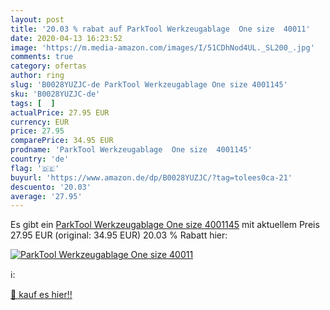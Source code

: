 ```yaml
---
layout: post
title: '20.03 % rabat auf ParkTool Werkzeugablage  One size  40011'
date: 2020-04-13 16:23:52
image: 'https://m.media-amazon.com/images/I/51CDhNod4UL._SL200_.jpg'
comments: true
category: ofertas
author: ring
slug: 'B0028YUZJC-de ParkTool Werkzeugablage One size 4001145'
sku: 'B0028YUZJC-de'
tags: [  ]
actualPrice: 27.95 EUR
currency: EUR
price: 27.95
comparePrice: 34.95 EUR
prodname: 'ParkTool Werkzeugablage  One size  4001145'
country: 'de'
flag: '🇩🇪'
buyurl: 'https://www.amazon.de/dp/B0028YUZJC/?tag=tolees0ca-21'
descuento: '20.03'
average: '27.95'
---
```


Es gibt ein [ParkTool Werkzeugablage  One size  4001145](https://www.amazon.de/dp/B0028YUZJC/?tag=tolees0ca-21) mit aktuellem Preis 27.95 EUR (original: 34.95 EUR) 20.03 % Rabatt hier:

[![ParkTool Werkzeugablage  One size  40011](https://m.media-amazon.com/images/I/51CDhNod4UL._SL200_.jpg)](https://www.amazon.de/dp/B0028YUZJC/?tag=tolees0ca-21)

ℹ️:


[🛒 kauf es hier!!](https://www.amazon.de/dp/B0028YUZJC/?tag=tolees0ca-21)
